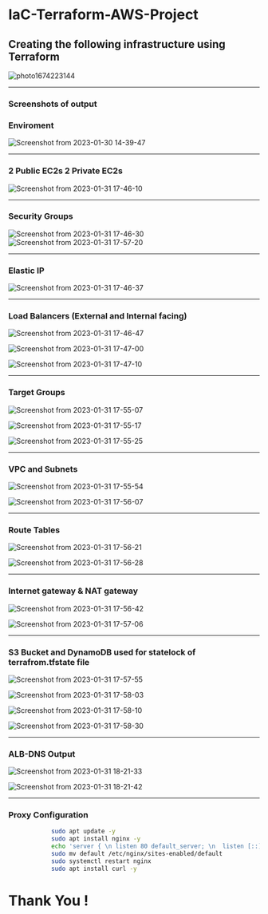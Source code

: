 # IaC-Terraform-AWS-Project

## Creating the following infrastructure using Terraform
![photo1674223144](https://user-images.githubusercontent.com/103090890/215821310-42d639e9-ea86-490e-b652-2305672f3886.jpeg)

-------------

### Screenshots of output 

### Enviroment 
![Screenshot from 2023-01-30 14-39-47](https://user-images.githubusercontent.com/103090890/215821664-09c9bfa6-9b91-430e-bb81-228ba532e3cd.png)

----------

### 2 Public EC2s 2 Private EC2s

![Screenshot from 2023-01-31 17-46-10](https://user-images.githubusercontent.com/103090890/215821840-79b77431-5180-42d5-98a8-70e2ac1fbdbb.png)

-----------

### Security Groups

![Screenshot from 2023-01-31 17-46-30](https://user-images.githubusercontent.com/103090890/215821991-e22e8a28-f3ca-4002-9c62-11087b81c726.png)
![Screenshot from 2023-01-31 17-57-20](https://user-images.githubusercontent.com/103090890/215822793-0ad59aa2-8c1c-4d3d-84ae-85ee181d59b3.png)

--------

### Elastic IP

![Screenshot from 2023-01-31 17-46-37](https://user-images.githubusercontent.com/103090890/215822058-bb59704a-1b46-4e52-8d7f-51be0d528ae0.png)

-----------


### Load Balancers (External and Internal facing)


![Screenshot from 2023-01-31 17-46-47](https://user-images.githubusercontent.com/103090890/215822209-f0ddf024-6251-4765-ad9b-cd70257e134b.png)

![Screenshot from 2023-01-31 17-47-00](https://user-images.githubusercontent.com/103090890/215822227-c6f568f1-d83a-4bb2-97b1-d47b9fb2560d.png)

![Screenshot from 2023-01-31 17-47-10](https://user-images.githubusercontent.com/103090890/215822240-1eed4147-4bbc-4498-929a-2471cd8ed6dc.png)

--------

### Target Groups

![Screenshot from 2023-01-31 17-55-07](https://user-images.githubusercontent.com/103090890/215822365-36a06648-dc84-4d83-924a-a2a9173d61a9.png)

![Screenshot from 2023-01-31 17-55-17](https://user-images.githubusercontent.com/103090890/215822388-75edddab-0674-4198-ada9-1efdd43283bb.png)


![Screenshot from 2023-01-31 17-55-25](https://user-images.githubusercontent.com/103090890/215822406-ab9330cd-a0a8-486a-8ef3-b57687b4aa38.png)

-----------

### VPC and Subnets



![Screenshot from 2023-01-31 17-55-54](https://user-images.githubusercontent.com/103090890/215822466-a63699d1-f3f1-43fb-863c-a5d14c8d3549.png)

![Screenshot from 2023-01-31 17-56-07](https://user-images.githubusercontent.com/103090890/215822510-7b0ac47d-0c69-4268-9102-a92978a417d6.png)

-----------

### Route Tables


![Screenshot from 2023-01-31 17-56-21](https://user-images.githubusercontent.com/103090890/215822576-d71e9b81-0f22-448d-98d2-ef2f3f0fe02b.png)


![Screenshot from 2023-01-31 17-56-28](https://user-images.githubusercontent.com/103090890/215822604-bdda5050-18c5-49e4-8ec3-350414fe3ee6.png)


-----------

### Internet gateway & NAT gateway


![Screenshot from 2023-01-31 17-56-42](https://user-images.githubusercontent.com/103090890/215822732-5f6217e4-1624-4c8a-9fe4-bbb9ae8c328e.png)


![Screenshot from 2023-01-31 17-57-06](https://user-images.githubusercontent.com/103090890/215822746-098d1cca-506d-4c96-9f3e-cd485377ee04.png)


------------

### S3 Bucket and DynamoDB used for statelock of terrafrom.tfstate file


![Screenshot from 2023-01-31 17-57-55](https://user-images.githubusercontent.com/103090890/215822969-de8b7712-a6dd-460f-a49b-76b3349307f7.png)

![Screenshot from 2023-01-31 17-58-03](https://user-images.githubusercontent.com/103090890/215822992-bea5002b-f37b-4c59-87df-0783f5a22e93.png)


![Screenshot from 2023-01-31 17-58-10](https://user-images.githubusercontent.com/103090890/215823005-b75c8f52-2aaf-4917-a057-05707662a568.png)

![Screenshot from 2023-01-31 17-58-30](https://user-images.githubusercontent.com/103090890/215823016-a909a0e2-2e0c-4f4e-aff9-c26b15dcbcf8.png)

--------------

### ALB-DNS Output 


![Screenshot from 2023-01-31 18-21-33](https://user-images.githubusercontent.com/103090890/215823092-b07761f0-1556-4166-9df0-ee226dda9017.png)


![Screenshot from 2023-01-31 18-21-42](https://user-images.githubusercontent.com/103090890/215823114-3f6d934f-f9ef-4817-9342-3bc6f005d9cb.png)

-------------

### Proxy Configuration 

```bash
            sudo apt update -y
            sudo apt install nginx -y 
            echo 'server { \n listen 80 default_server; \n  listen [::]:80 default_server; \n  server_name _; \n  location / { \n  proxy_pass http://${var.internal-LB-DNS}; \n  } \n}' > default
            sudo mv default /etc/nginx/sites-enabled/default
            sudo systemctl restart nginx
            sudo apt install curl -y

```

# Thank You !

